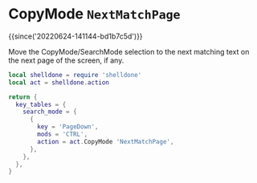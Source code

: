 # CopyMode `NextMatchPage`

{{since('20220624-141144-bd1b7c5d')}}

Move the CopyMode/SearchMode selection to the next matching text on the next
page of the screen, if any.

```lua
local shelldone = require 'shelldone'
local act = shelldone.action

return {
  key_tables = {
    search_mode = {
      {
        key = 'PageDown',
        mods = 'CTRL',
        action = act.CopyMode 'NextMatchPage',
      },
    },
  },
}
```

